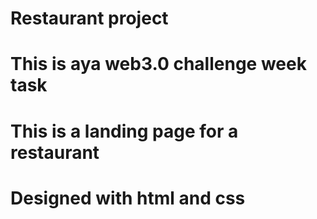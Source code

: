 # Restaurant project
# This is aya web3.0 challenge week task
# This is a landing page for a restaurant 
# Designed with html and css

